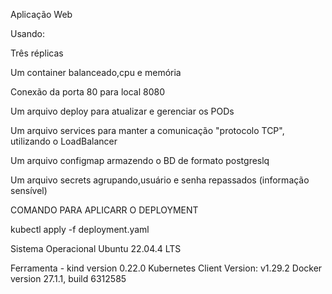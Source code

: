 Aplicação Web

Usando:

Três réplicas

Um container balanceado,cpu e memória

Conexão da porta 80 para local 8080

Um arquivo deploy para atualizar e gerenciar os PODs

Um arquivo services para manter a comunicação "protocolo TCP", utilizando o LoadBalancer

Um arquivo configmap armazendo o BD de formato postgreslq

Um arquivo secrets agrupando,usuário e senha repassados ​​(informação sensível)

COMANDO PARA APLICARR O DEPLOYMENT 

kubectl apply -f deployment.yaml

Sistema Operacional Ubuntu 22.04.4 LTS

Ferramenta - kind version 0.22.0
Kubernetes Client Version: v1.29.2
Docker version 27.1.1, build 6312585



